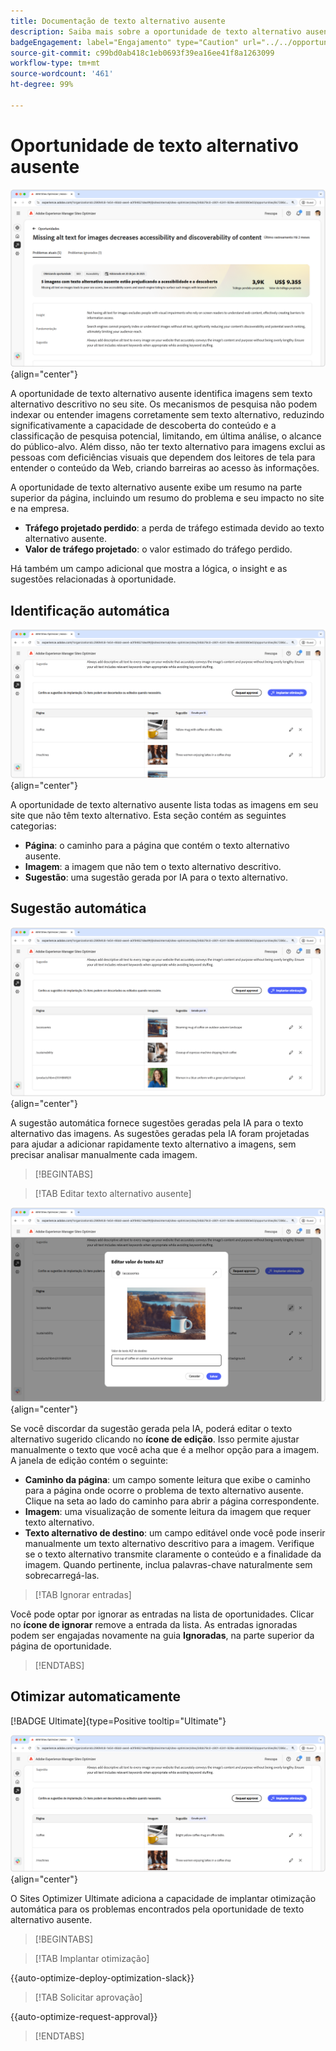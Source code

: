 ```yaml
---
title: Documentação de texto alternativo ausente
description: Saiba mais sobre a oportunidade de texto alternativo ausente e como usá-la para melhorar o engajamento no seu site.
badgeEngagement: label="Engajamento" type="Caution" url="../../opportunity-types/engagement.md" tooltip="Engajamento"
source-git-commit: c99bd0ab418c1eb0693f39ea16ee41f8a1263099
workflow-type: tm+mt
source-wordcount: '461'
ht-degree: 99%

---
```



# Oportunidade de texto alternativo ausente

![Oportunidade de texto alternativo ausente](./assets/missing-alt-text/hero.png){align="center"}

A oportunidade de texto alternativo ausente identifica imagens sem texto alternativo descritivo no seu site. Os mecanismos de pesquisa não podem indexar ou entender imagens corretamente sem texto alternativo, reduzindo significativamente a capacidade de descoberta do conteúdo e a classificação de pesquisa potencial, limitando, em última análise, o alcance do público-alvo. Além disso, não ter texto alternativo para imagens exclui as pessoas com deficiências visuais que dependem dos leitores de tela para entender o conteúdo da Web, criando barreiras ao acesso às informações.

A oportunidade de texto alternativo ausente exibe um resumo na parte superior da página, incluindo um resumo do problema e seu impacto no site e na empresa.

* **Tráfego projetado perdido**: a perda de tráfego estimada devido ao texto alternativo ausente.
* **Valor de tráfego projetado**: o valor estimado do tráfego perdido.

Há também um campo adicional que mostra a lógica, o insight e as sugestões relacionadas à oportunidade.

## Identificação automática

![Identificar automaticamente texto alternativo ausente](./assets/missing-alt-text/auto-identify.png){align="center"}

A oportunidade de texto alternativo ausente lista todas as imagens em seu site que não têm texto alternativo. Esta seção contém as seguintes categorias:

* **Página**: o caminho para a página que contém o texto alternativo ausente.
* **Imagem**: a imagem que não tem o texto alternativo descritivo.
* **Sugestão**: uma sugestão gerada por IA para o texto alternativo.

## Sugestão automática

![Sugestão automática de texto alternativo ausente](./assets/missing-alt-text/auto-suggest.png){align="center"}

A sugestão automática fornece sugestões geradas pela IA para o texto alternativo das imagens. As sugestões geradas pela IA foram projetadas para ajudar a adicionar rapidamente texto alternativo a imagens, sem precisar analisar manualmente cada imagem.

>[!BEGINTABS]

>[!TAB Editar texto alternativo ausente]

![Editar texto alternativo ausente](./assets/missing-alt-text/edit-alt-text-value.png){align="center"}

Se você discordar da sugestão gerada pela IA, poderá editar o texto alternativo sugerido clicando no **ícone de edição**. Isso permite ajustar manualmente o texto que você acha que é a melhor opção para a imagem. A janela de edição contém o seguinte:

* **Caminho da página**: um campo somente leitura que exibe o caminho para a página onde ocorre o problema de texto alternativo ausente. Clique na seta ao lado do caminho para abrir a página correspondente.
* **Imagem**: uma visualização de somente leitura da imagem que requer texto alternativo.
* **Texto alternativo de destino**: um campo editável onde você pode inserir manualmente um texto alternativo descritivo para a imagem. Verifique se o texto alternativo transmite claramente o conteúdo e a finalidade da imagem. Quando pertinente, inclua palavras-chave naturalmente sem sobrecarregá-las.

>[!TAB Ignorar entradas]

Você pode optar por ignorar as entradas na lista de oportunidades. Clicar no **ícone de ignorar** remove a entrada da lista. As entradas ignoradas podem ser engajadas novamente na guia **Ignoradas**, na parte superior da página de oportunidade.

>[!ENDTABS]

## Otimizar automaticamente

[!BADGE Ultimate]{type=Positive tooltip="Ultimate"}

![Otimizar automaticamente texto alternativo ausente](./assets/missing-alt-text/auto-optimize.png){align="center"}

O Sites Optimizer Ultimate adiciona a capacidade de implantar otimização automática para os problemas encontrados pela oportunidade de texto alternativo ausente. <!--- TBD-need more in-depth and opportunity specific information here. What does the auto-optimization do?-->

>[!BEGINTABS]

>[!TAB Implantar otimização]

{{auto-optimize-deploy-optimization-slack}}

>[!TAB Solicitar aprovação]

{{auto-optimize-request-approval}}

>[!ENDTABS]
